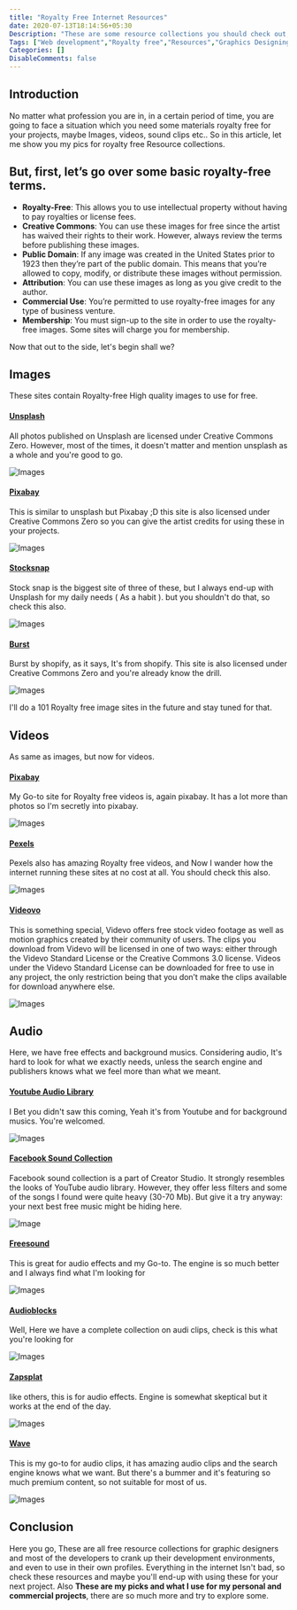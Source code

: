 ```yaml
---
title: "Royalty Free Internet Resources"
date: 2020-07-13T18:14:56+05:30
Description: "These are some resource collections you should check out, no matter who you are."
Tags: ["Web development","Royalty free","Resources","Graphics Designing"]
Categories: []
DisableComments: false
---
```


## Introduction
No matter what profession you are in, in a certain period of time, you are going to face a situation which you need some materials royalty free for your projects, maybe Images, videos, sound clips etc.. So in this article, let me show you my pics for royalty free Resource collections.

## But, first, let’s go over some basic royalty-free terms.

* **Royalty-Free**: This allows you to use intellectual property without having to pay royalties or license fees.
* **Creative Commons**: You can use these images for free since the artist has waived their rights to their work. However, always review the terms before publishing these images.
* **Public Domain**: If any image was created in the United States prior to 1923 then they’re part of the public domain. This means that you’re allowed to copy, modify, or distribute these images without permission.
* **Attribution**: You can use these images as long as you give credit to the author.
* **Commercial Use**: You’re permitted to use royalty-free images for any type of business venture.
* **Membership**: You must sign-up to the site in order to use the royalty-free images. Some sites will charge you for membership.

Now that out to the side, let's begin shall we?

## Images
These sites contain Royalty-free High quality images to use for free.
#### [Unsplash](https://unsplash.com/)
All photos published on Unsplash are licensed under Creative Commons Zero. However, most of the times, it doesn't matter and mention unsplash as a whole and you're good to go.

![Images](/uploads/20200713_01.png)

#### [Pixabay](https://pixabay.com/)
This is similar to unsplash but Pixabay ;D this site is also licensed under Creative Commons Zero so you can give the artist credits for using these in your projects.

![Images](/uploads/20200713_02.png)

#### [Stocksnap](https://stocksnap.io/)
Stock snap is the biggest site of three of these, but I always end-up with Unsplash for my daily needs ( As a habit ). but you shouldn't do that, so check this also.

![Images](/uploads/20200713_03.png)

#### [Burst](https://burst.shopify.com/)
Burst by shopify, as it says, It's from shopify. This site is also licensed under Creative Commons Zero and you're already know the drill.

![Images](/uploads/20200713_04.png)

I'll do a 101 Royalty free image sites in the future and stay tuned for that.

## Videos
As same as images, but now for videos.
#### [Pixabay](https://pixabay.com/videos/)
My Go-to site for Royalty free videos is, again pixabay. It has a lot more than photos so I'm secretly into pixabay.

![Images](/uploads/20200713_05.png)

#### [Pexels](https://www.pexels.com/videos/)
Pexels also has amazing Royalty free videos, and Now I wander how the internet running these sites at no cost at all. You should check this also.

![Images](/uploads/20200713_06.png)

#### [Videovo](https://www.videvo.net/)
This is something special, Videvo offers free stock video footage as well as motion graphics created by their community of users. The clips you download from Videvo will be licensed in one of two ways: either through the Videvo Standard License or the Creative Commons 3.0 license. Videos under the Videvo Standard License can be downloaded for free to use in any project, the only restriction being that you don’t make the clips available for download anywhere else.

![Images](/uploads/20200713_07.png)

## Audio
Here, we have free effects and background musics. Considering audio, It's hard to look for what we exactly needs, unless the search engine and publishers knows what we feel more than what we meant.

#### [Youtube Audio Library](https://www.youtube.com/audiolibrary/music)
I Bet you didn't saw this coming, Yeah it's from Youtube and for background musics. You're welcomed.

![Images](/uploads/20200713_09.png)

#### [Facebook Sound Collection](https://www.facebook.com/creatorstudio/?reference=redirect_from_sound_collection&tab=sound_collection&context_id=0&collection_id=all_pages&sound_collection_tab=sound_tracks)
Facebook sound collection is a part of Creator Studio. It strongly resembles the looks of YouTube audio library. However, they offer less filters and some of the songs I found were quite heavy (30-70 Mb). But give it a try anyway: your next best free music might be hiding here.

![Image](https://wave.video/blog/wp-content/uploads/2019/06/facebook_sound_collection.png.webp)

#### [Freesound](https://freesound.org/)
This is great for audio effects and my Go-to. The engine is so much better and I always find what I'm looking for

![Images](/uploads/20200713_10.png)

#### [Audioblocks](https://www.storyblocks.com/audio)
Well, Here we have a complete collection on audi clips, check is this what you're looking for

![Images](/uploads/20200713_11.png)

#### [Zapsplat](https://www.zapsplat.com/)
like others, this is for audio effects. Engine is somewhat skeptical but it works at the end of the day.

![Images](/uploads/20200713_12.png)

#### [Wave](https://wave.video/)
This is my go-to for audio clips, it has amazing audio clips and the search engine knows what we want. But there's a bummer and it's featuring so much premium content, so not suitable for most of us.

![Images](/uploads/20200713_08.png)

## Conclusion
Here you go, These are all free resource collections for graphic designers and most of the developers to crank up their development environments, and even to use in their own profiles. Everything in the internet Isn't bad, so check these resources and maybe you'll end-up with using these for your next project. Also **These are my picks and what I use for my personal and commercial projects**, there are so much more and try to explore some.